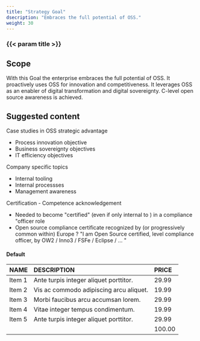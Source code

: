 ```yaml
---
title: "Strategy Goal"
dsecription: "Embraces the full potential of OSS."
weight: 30
---
```


### {{< param title >}}

## Scope

With this Goal the enterprise embraces the full potential of OSS. It proactively uses OSS for innovation and competitiveness. It leverages OSS as an enabler of digital transformation and digital sovereignty. C-level open source awareness is achieved.

## Suggested content

Case studies in OSS strategic advantage

* Process innovation objective
* Business sovereignty objectives
* IT efficiency objectives

Company specific topics

* Internal tooling
* Internal processses
* Management awareness

Certification - Competence acknowledgement

* Needed to become "certified" (even if only internal to <company>) in a compliance "officer role
* Open source compliance certificate recognized by (or progressively common within) Europe ? "I am Open Source certified, level compliance officer, by OW2 / Inno3 / FSFe / Eclipse / ... "

#### Default

| NAME | DESCRIPTION | PRICE |
|:--|:--|:--|
| Item 1 | Ante turpis integer aliquet porttitor. | 29.99 |
| Item 2 | Vis ac commodo adipiscing arcu aliquet. | 19.99 |
| Item 3 | Morbi faucibus arcu accumsan lorem. | 29.99 |
| Item 4 | Vitae integer tempus condimentum. | 19.99 |
| Item 5 | Ante turpis integer aliquet porttitor. | 29.99 |
|  || 100.00 |
